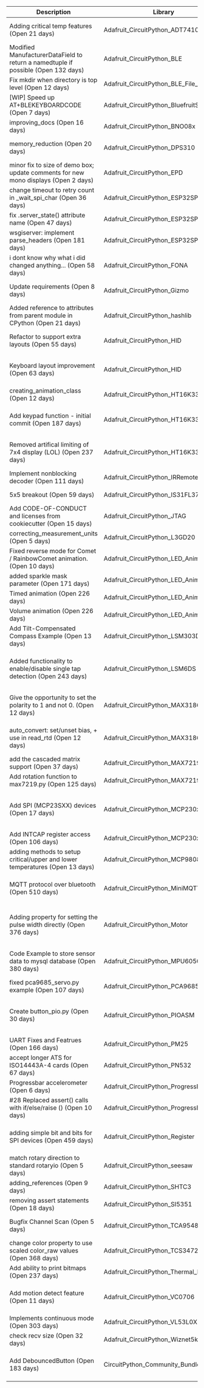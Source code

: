 | Description                                                                                   | Library                                  | HW  | Notes                                                                     |
|-----------------------------------------------------------------------------------------------|------------------------------------------|-----|---------------------------------------------------------------------------|
| Adding critical temp features (Open 21 days)                                                  | Adafruit_CircuitPython_ADT7410           | NO  | Wait until Scott came back from Vacations to review                       |
| Modified ManufacturerDataField to return a namedtuple if possible (Open 132 days)             | Adafruit_CircuitPython_BLE               | NO  | BLE related. Scott came back from Vacations to review                                                                | 
| Fix mkdir when directory is top level (Open 12 days)                                          | Adafruit_CircuitPython_BLE_File_Transfer | NO  | BLE related.                                                              |
| [WIP] Speed up AT+BLEKEYBOARDCODE (Open 7 days)                                               | Adafruit_CircuitPython_BluefruitSPI      | YES | We would need hardware to test                                            |
| improving_docs (Open 16 days)                                                                 | Adafruit_CircuitPython_BNO08x            | NO  | Merged                                                                    |
| memory_reduction (Open 20 days)                                                               | Adafruit_CircuitPython_DPS310            | NO  | Wait a little longer as code is included in the Funhouse                  |
| minor fix to size of demo box; update comments for new mono displays (Open 2 days)            | Adafruit_CircuitPython_EPD               | NO  | New, waiting MakerMelissa Answer                                          |
| change timeout to retry count in _wait_spi_char (Open 36 days)                                | Adafruit_CircuitPython_ESP32SPI          | OK  | Tested.Waiting answer from Brent                                          | 
| fix .server_state() attribute name (Open 47 days)                                             | Adafruit_CircuitPython_ESP32SPI          | OK  | Merged                                                                    |
| wsgiserver: implement parse_headers (Open 181 days)                                           | Adafruit_CircuitPython_ESP32SPI          | OK  | Merged                                                                    |
| i dont know why what i did changed anything... (Open 58 days)                                 | Adafruit_CircuitPython_FONA              | NO  | Closed                                                                    |
| Update requirements (Open 8 days)                                                             | Adafruit_CircuitPython_Gizmo             | NO  | This is an internal work to do to have the library in Pypi                |
| Added reference to attributes from parent module in CPython (Open 21 days)                    | Adafruit_CircuitPython_hashlib           | NO  | Proposal: Close PR                                                        |
| Refactor to support extra layouts (Open 55 days)                                              | Adafruit_CircuitPython_HID               | NO  | Proposal. Close. Scott wants this in the community Library                |
| Keyboard layout improvement (Open 63 days)                                                    | Adafruit_CircuitPython_HID               | NO  | Proposal. Close. Scott want this to be included in the Community Library  |
| creating_animation_class (Open 12 days)                                                       | Adafruit_CircuitPython_HT16K33           | UNK | Waiting answer from MakerMellisa                                          |
| Add keypad function - initial commit (Open 187 days)                                          | Adafruit_CircuitPython_HT16K33           | NO  | To close: Code is not working and people involved is not responding       |
| Removed artifical limiting of 7x4 display (LOL) (Open 237 days)                               | Adafruit_CircuitPython_HT16K33           | NO  | Have not worked on this as Deshipu was kind in the not wanted the change  |
| Implement nonblocking decoder (Open 111 days)                                                 | Adafruit_CircuitPython_IRRemote          | NO  | Merged                                                                    |
| 5x5 breakout (Open 59 days)                                                                   | Adafruit_CircuitPython_IS31FL3731        | NO  | Close. have been in PR draft for two months                               |
| Add CODE-OF-CONDUCT and licenses from cookiecutter (Open 15 days)                             | Adafruit_CircuitPython_JTAG              | NO  | Waiting answer from Kattni                                                |
| correcting_measurement_units (Open 5 days)                                                    | Adafruit_CircuitPython_L3GD20            | OK  | Merged                                                                    |
| Fixed reverse mode for Comet / RainbowComet animation. (Open 10 days)                         | Adafruit_CircuitPython_LED_Animation     | NO  | Kattni to work on this after                                              |
| added sparkle mask parameter  (Open 171 days)                                                 | Adafruit_CircuitPython_LED_Animation     | NO  | Kattni to work on this after                                              |
| Timed animation (Open 226 days)                                                               | Adafruit_CircuitPython_LED_Animation     | NO  | Kattni to work on this after                                              |
| Volume animation (Open 226 days)                                                              | Adafruit_CircuitPython_LED_Animation     | NO  | Kattni to work on this after                                              |
| Add Tilt-Compensated Compass Example (Open 13 days)                                           | Adafruit_CircuitPython_LSM303DLH_Mag     | NO  | Continue work on it                                                       |
| Added functionality to enable/disable single tap detection (Open 243 days)                    | Adafruit_CircuitPython_LSM6DS            | OK  | To close, changes were requested sep 22, people involved not answering after my ping                                                                         |
| Give the opportunity to set the polarity to 1 and not 0. (Open 12 days)                       | Adafruit_CircuitPython_MAX31865          | YES | sadly I fried my breakout. We would need hardware for this PR             | 
| auto_convert: set/unset bias, + use in read_rtd (Open 12 days)                                | Adafruit_CircuitPython_MAX31865          | YES | sadly I fried my breakout. We would need hardware for this PR             |
| add the cascaded matrix support (Open 37 days)                                                | Adafruit_CircuitPython_MAX7219           | YES | We will need Parts to test                                                |
| Add rotation function to max7219.py (Open 125 days)                                           | Adafruit_CircuitPython_MAX7219           | YES | We will need part                                                         |
| Add SPI (MCP23SXX) devices (Open 17 days)                                                     | Adafruit_CircuitPython_MCP230xx          | NO  | Proposal: in a dilemma, no hardware to test this, So I prefer this in an example than in the library                                                            |
| Add INTCAP register access (Open 106 days)                                                    | Adafruit_CircuitPython_MCP230xx          | NO  | Merged                                                                    |
| adding methods to setup critical/upper and lower temperatures (Open 13 days)                  | Adafruit_CircuitPython_MCP9808           | OK  | Merged                                                                    |
| MQTT protocol over bluetooth (Open 510 days)                                                  | Adafruit_CircuitPython_MiniMQTT          | NO  | To Close, Scott and Brent suggested that this is better in a new library  |
| Adding property for setting the pulse width directly (Open 376 days)                          | Adafruit_CircuitPython_Motor             | NO  | Close, Changes were requested 6 months ago, not answer from People after recent Ping                                                                          |
| Code Example to store sensor data to mysql database (Open 380 days)                           | Adafruit_CircuitPython_MPU6050           | N/A | Proposal: Close, or add to community. Similar case to the Thermal Printer |
| fixed pca9685_servo.py example (Open 107 days)                                                | Adafruit_CircuitPython_PCA9685           | YES | Merged                                                                    |
| Create button_pio.py (Open 30 days)                                                           | Adafruit_CircuitPython_PIOASM            | NO  | Proposal. To close, there is no answer from people involved. and changes were requested                                                                          |
| UART Fixes and Featrues (Open 166 days)                                                       | Adafruit_CircuitPython_PM25              | NO  | Re-request                                                                |
| accept longer ATS for ISO14443A-4 cards (Open 67 days)                                        | Adafruit_CircuitPython_PN532             | YES | We would need hardware to test                                            |
| Progressbar accelerometer (Open 6 days)                                                       | Adafruit_CircuitPython_ProgressBar       | OK  | Merged                                                                    |
| #28 Replaced assert() calls with if/else/raise () (Open 10 days)                              | Adafruit_CircuitPython_ProgressBar       | OK  | Merged                                                                    |
| adding simple bit and bits for SPI devices (Open 459 days)                                    | Adafruit_CircuitPython_Register          | OK  | Propose to close. Scott wants a different path, so this PR is not wanted  |
| match rotary direction to standard rotaryio (Open 5 days)                                     | Adafruit_CircuitPython_seesaw            | OK  | New. Waiting on Danh answer                                               |
| adding_references (Open 9 days)                                                               | Adafruit_CircuitPython_SHTC3             | OK  | Merged                                                                    |
| removing assert statements (Open 18 days)                                                     | Adafruit_CircuitPython_SI5351            | OK  | Merged                                                                    |
| Bugfix Channel Scan (Open 5 days)                                                             | Adafruit_CircuitPython_TCA9548A          | OK  | After discussion with jerryn, and Carter we think is ready to close       |
| change color property to use scaled color_raw values (Open 368 days)                          | Adafruit_CircuitPython_TCS34725          | OK  | Proposal: Close, the algorithm is not right.                              |
| Add ability to print bitmaps (Open 237 days)                                                  | Adafruit_CircuitPython_Thermal_Printer   | YES | Closed                                                                    |
| Add motion detect feature (Open 11 days)                                                      | Adafruit_CircuitPython_VC0706            | YES | We would need hardware to test this. Still a lot of work on the code side |
| Implements continuous mode (Open 303 days)                                                    | Adafruit_CircuitPython_VL53L0X           | NO  | Continue Working on this                                                  |
| check recv size (Open 32 days)                                                                | Adafruit_CircuitPython_Wiznet5k          | NO  | Merged                                                                    |
| Add DebouncedButton (Open 183 days)                                                           | CircuitPython_Community_Bundle           | NO  | Recommendation.Close PR. Functionality already present in other libraries |
